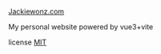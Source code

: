 [Jackiewonz.com](https://www.jackiewongz.com)

My personal website powered by vue3+vite

license [MIT](LICENSE)
